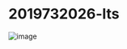 # 2019732026-lts
![image](https://github.com/meminabang/2019732026-lts/assets/144213129/e9472c12-95c2-414a-b11c-e085555a7a14)
